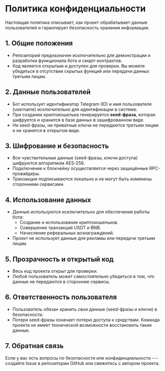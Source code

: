# Политика конфиденциальности

Настоящая политика описывает, как проект обрабатывает данные
пользователей и гарантирует безопасность хранения информации.

## 1. Общие положения

-   Репозиторий предназначен исключительно для демонстрации и разработки
    функционала бота и смарт-контрактов.
-   Код является открытым и доступен для проверки. Вы можете убедиться в
    отсутствии скрытых функций или передачи данных третьим лицам.

## 2. Данные пользователей

-   Бот использует идентификатор Telegram (ID) и имя пользователя
    (username) исключительно для идентификации в системе.
-   При создании криптокошелька генерируется **seed-фраза**, которая
    шифруется и хранится в базе данных в зашифрованном виде.
-   Ни seed-фразы, ни приватные ключи не передаются третьим лицам и не
    хранятся в открытом виде.

## 3. Шифрование и безопасность

-   Все чувствительные данные (seed-фразы, ключи доступа) шифруются
    алгоритмом AES-256.
-   Подключение к блокчейну осуществляется через защищённые
    RPC-провайдеры.
-   Транзакции подписываются локально и не могут быть изменены
    сторонними сервисами.

## 4. Использование данных

-   Данные используются исключительно для обеспечения работы бота:
    -   Создание и использование криптокошельков.
    -   Совершение транзакций USDT и BNB.
    -   Начисление реферальных вознаграждений.
-   Проект не использует данные для рекламы или передачи третьим лицам.

## 5. Прозрачность и открытый код

-   Весь код проекта открыт для проверки.
-   Любой пользователь может самостоятельно убедиться в том, что данные
    не передаются в сторонние сервисы.

## 6. Ответственность пользователя

-   Пользователь обязан хранить свои данные (seed-фразы и ключи) в
    безопасности.
-   Потеря seed-фразы означает потерю доступа к средствам. Команда
    проекта не имеет технической возможности восстановить такие данные.

## 7. Обратная связь

Если у вас есть вопросы по безопасности или конфиденциальности ---
создайте Issue в репозитории GitHub или свяжитесь с автором проекта.


